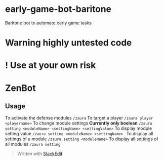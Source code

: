 # early-game-bot-baritone
Baritone bot to automate early game tasks

# Warning highly untested code
# ! Use at your own risk

# ZenBot

## Usage
To activate the defense modules
`/zaura`
To target a player
`/zaura player <playername>`
To change module settings
**Currently only boolean**
`/zaura setting <moduleName> <settingName> <settingValue>`
To display module setting value
`/zaura setting <moduleName> <settingName> `
To display all settings of a module
`/zaura setting <moduleName>`
To display all settings of all modules
`/zaura setting`

> Written with [StackEdit](https://stackedit.io/).